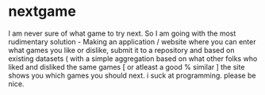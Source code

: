 # nextgame
I am never sure of what game to try next. So I am going with the most rudimentary solution - Making an application / website where you can enter what games you like or dislike, submit it to a repository and based on existing datasets ( with a simple aggregation based on what other folks who liked and disliked the same games [ or atleast a good % similar ] the site shows you which games you should next.
i suck at programming. please be nice.
